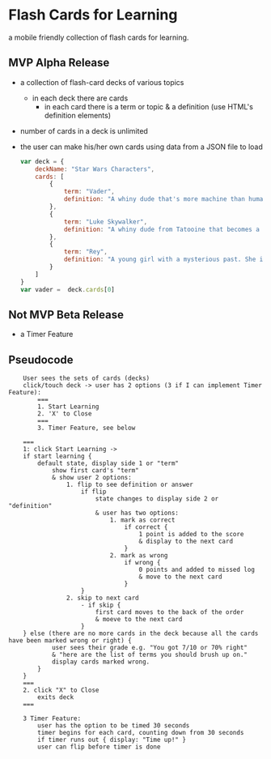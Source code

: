 # Flash Cards for Learning
a mobile friendly collection of flash cards for learning.

## MVP Alpha Release
- a collection of flash-card decks of various topics
    - in each deck there are cards
        - in each card there is a term or topic & a definition (use HTML's definition elements)        
- number of cards in a deck is unlimited
- the user can make his/her own cards using data from a JSON file to load 

    ```javascript
    var deck = {
        deckName: "Star Wars Characters",
        cards: [ 
            { 
                term: "Vader", 
                definition: "A whiny dude that's more machine than human." 
            },
            { 
                term: "Luke Skywalker",
                definition: "A whiny dude from Tatooine that becomes a Jedi." 
            },
            {
                term: "Rey", 
                definition: "A young girl with a mysterious past. She is not whiny." 
            }
        ]
    }
   var vader =  deck.cards[0]
    ```

## Not MVP Beta Release
- a Timer Feature

## Pseudocode
```
    User sees the sets of cards (decks)
    click/touch deck -> user has 2 options (3 if I can implement Timer Feature):
        ===
        1. Start Learning
        2. 'X' to Close
        ===
        3. Timer Feature, see below
    
    ===
    1: click Start Learning ->
    if start learning {
        default state, display side 1 or "term"
            show first card's "term"
            & show user 2 options:
                1. flip to see definition or answer
                    if flip 
                        state changes to display side 2 or "definition"
                        & user has two options: 
                            1. mark as correct
                                if correct {
                                    1 point is added to the score
                                    & display to the next card
                                }
                            2. mark as wrong 
                                if wrong { 
                                    0 points and added to missed log
                                    & move to the next card
                                }
                    }
                2. skip to next card
                    - if skip {
                        first card moves to the back of the order
                        & moeve to the next card
                    }
    } else (there are no more cards in the deck because all the cards have been marked wrong or right) {  
            user sees their grade e.g. "You got 7/10 or 70% right"
            & "here are the list of terms you should brush up on."
            display cards marked wrong.
        }
    }   
    ===
    2. click "X" to Close
        exits deck
    ===
```

```
    3 Timer Feature:
        user has the option to be timed 30 seconds
        timer begins for each card, counting down from 30 seconds
        if timer runs out { display: "Time up!" }
        user can flip before timer is done
```
